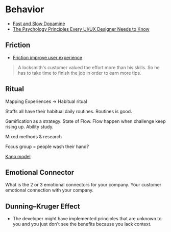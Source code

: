 # Behavior

* [Fast and Slow Dopamine](https://medium.com/the-spike/the-crimes-against-dopamine-b82b082d5f3d#.i4fhrfmdh)
* [The Psychology Principles Every UI/UX Designer Needs to Know](https://blog.marvelapp.com/psychology-principles-every-uiux-designer-needs-know/)

## Friction

* [Friction improve user experience](https://www.chargebee.com/blog/friction-improve-user-experience/)

> A locksmith's customer valued the effort more than his skills. So he has to take time to finish the job in order to earn more tips.

## Ritual

Mapping Experiences -> Habitual ritual

Staffs all have their habitual daily routines. Routines is good.

Gamification as a strategy. State of Flow. Flow happen when challenge keep rising up. Ability study.

Mixed methods & research

Focus group = people wash their hand?

[Kano model](https://en.wikipedia.org/wiki/Kano_model)

## Emotional Connector

What is the 2 or 3 emotional connectors for your company. Your customer emotional connection with your company.

## Dunning–Kruger Effect

* The developer might have implemented principles that are unknown to you and you just don't see the benefits because you lack context.